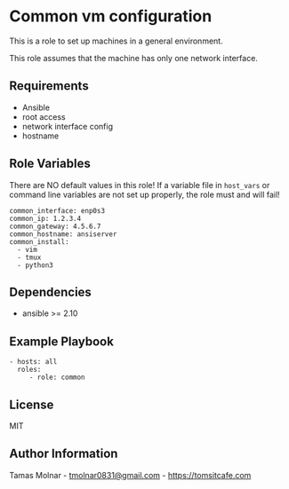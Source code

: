 # Common vm configuration

This is a role to set up machines in a general environment.

This role assumes that the machine has only one network interface.

## Requirements

- Ansible
- root access
- network interface config
- hostname

## Role Variables

There are NO default values in this role! If a variable file in ```host_vars``` or command line variables are not set up properly, the role must and will fail!

```
common_interface: enp0s3
common_ip: 1.2.3.4
common_gateway: 4.5.6.7
common_hostname: ansiserver
common_install:
  - vim
  - tmux
  - python3
```

## Dependencies

- ansible >= 2.10

## Example Playbook


    - hosts: all
      roles:
         - role: common

## License

MIT

## Author Information

Tamas Molnar - <tmolnar0831@gmail.com> - https://tomsitcafe.com
